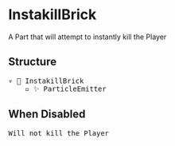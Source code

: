 # InstakillBrick

A Part that will attempt to instantly kill the Player

## Structure
<pre>
▿ 🔲 InstakillBrick
    ▫️ ✨ ParticleEmitter
</pre>

## When Disabled
<pre>
Will not kill the Player
</pre>
